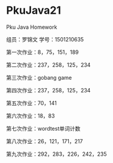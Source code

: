 # PkuJava21
Pku Java Homework
<html>
<p>组员：罗锦文  学号：1501210635</p>
<p>第一次作业：8，75，151，189</p>
<p>第二次作业：237，258，125，234</p>
<p>第三次作业：gobang game </p>
<p>第四次作业：237，258，125，234</p>
<p>第五次作业：70，141</p>
<p>第六次作业：18，83</p>
<p>第七次作业：wordtest单词计数</p>
<p>第八次作业：26，121，171，217</p>
<p>第九次作业：292，283，226，242，235</p>
</html>
